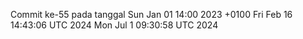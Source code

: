 Commit ke-55 pada tanggal Sun Jan 01 14:00 2023 +0100
Fri Feb 16 14:43:06 UTC 2024
Mon Jul  1 09:30:58 UTC 2024
